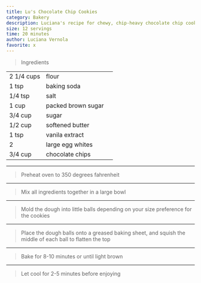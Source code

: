 ```yaml
---
title: Lu's Chocolate Chip Cookies
category: Bakery
description: Luciana's recipe for chewy, chip-heavy chocolate chip cookies
size: 12 servings
time: 20 minutes
author: Luciana Vernola
favorite: x
---
```


> Ingredients

| | | |
|-|-|-|
| 2 1/4 cups | flour |
| 1 tsp | baking soda |
| 1/4 tsp | salt |
| 1 cup | packed brown sugar |
| 3/4 cup | sugar |
| 1/2 cup | softened butter |
| 1 tsp | vanila extract |
| 2 | large egg whites |
| 3/4 cup | chocolate chips |

---

> Preheat oven to 350 degrees fahrenheit

---

> Mix all ingredients together in a large bowl

---

> Mold the dough into little balls depending on your size preference for the cookies

---

> Place the dough balls onto a greased baking sheet, and squish the middle of each ball to flatten the top

---

> Bake for 8-10 minutes or until light brown

---

> Let cool for 2-5 minutes before enjoying